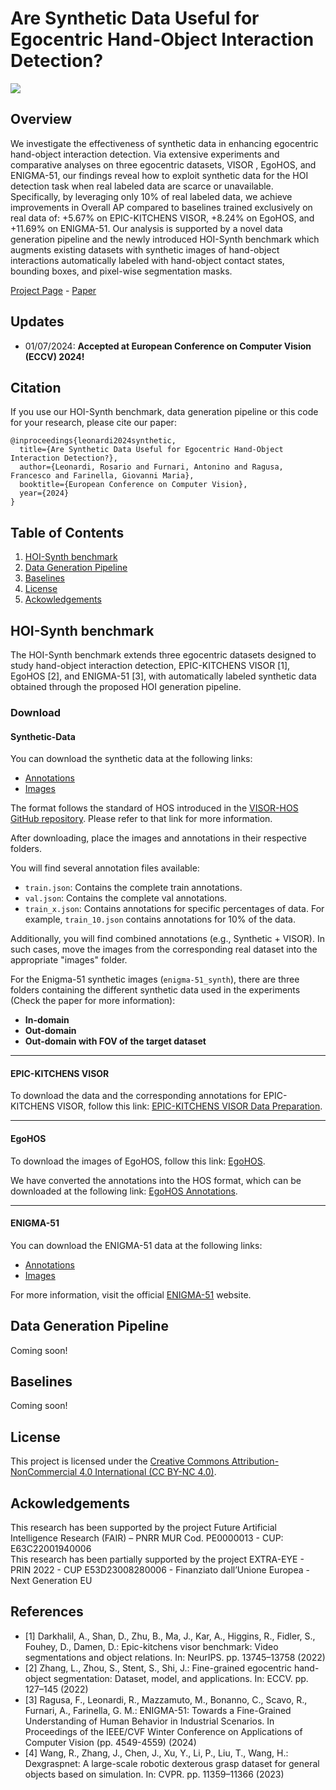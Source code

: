 # Are Synthetic Data Useful for Egocentric Hand-Object Interaction Detection?
![](assets/images/hoi_synth_pipeline.gif)

## Overview
We investigate the effectiveness of synthetic data in enhancing egocentric hand-object interaction detection. Via extensive experiments and comparative analyses on three egocentric datasets, VISOR , EgoHOS, and ENIGMA-51, our findings reveal how to exploit synthetic data for the HOI detection task when real labeled data are scarce or unavailable. Specifically, by leveraging only 10% of real labeled data, we achieve improvements in Overall AP compared to baselines trained exclusively on real data of: +5.67% on EPIC-KITCHENS VISOR, +8.24% on EgoHOS, and +11.69% on ENIGMA-51. Our analysis is supported by a novel data generation pipeline and the newly introduced HOI-Synth benchmark which augments existing datasets with synthetic images of hand-object interactions automatically labeled with hand-object contact states, bounding boxes, and pixel-wise segmentation masks.

[Project Page](https://fpv-iplab.github.io/HOI-Synth/) - [Paper](https://arxiv.org/pdf/2312.02672)

## Updates
* 01/07/2024: **Accepted at European Conference on Computer Vision (ECCV) 2024!** <br>

## Citation
If you use our HOI-Synth benchmark, data generation pipeline or this code for your research, please cite our paper:
```
@inproceedings{leonardi2024synthetic,
  title={Are Synthetic Data Useful for Egocentric Hand-Object Interaction Detection?},
  author={Leonardi, Rosario and Furnari, Antonino and Ragusa, Francesco and Farinella, Giovanni Maria},
  booktitle={European Conference on Computer Vision},
  year={2024}
}
```

## Table of Contents
1. [HOI-Synth benchmark](#hoi-synth-benchmark)
2. [Data Generation Pipeline](#data-generation-pipeline)
3. [Baselines](#baselines)
4. [License](#license)
5. [Ackowledgements](#ackowledgements)<br>


## HOI-Synth benchmark
The HOI-Synth benchmark extends three egocentric datasets designed to study hand-object interaction detection, EPIC-KITCHENS VISOR [1], EgoHOS [2], and ENIGMA-51 [3], with automatically labeled synthetic data obtained through the proposed HOI generation pipeline.

### Download

#### Synthetic-Data
You can download the synthetic data at the following links:

* [Annotations](https://iplab.dmi.unict.it/sharing/hoi-synth/annotations.zip)
* [Images](https://iplab.dmi.unict.it/sharing/hoi-synth/images.zip)

The format follows the standard of HOS introduced in the [VISOR-HOS GitHub repository](https://github.com/epic-kitchens/VISOR-HOS?tab=readme-ov-file). Please refer to that link for more information.

After downloading, place the images and annotations in their respective folders.

You will find several annotation files available:

- `train.json`: Contains the complete train annotations.
- `val.json`: Contains the complete val annotations.
- `train_x.json`: Contains annotations for specific percentages of data. For example, `train_10.json` contains annotations for 10% of the data.

Additionally, you will find combined annotations (e.g., Synthetic + VISOR). In such cases, move the images from the corresponding real dataset into the appropriate "images" folder.

For the Enigma-51 synthetic images (`enigma-51_synth`), there are three folders containing the different synthetic data used in the experiments (Check the paper for more information):

- **In-domain**
- **Out-domain**
- **Out-domain with FOV of the target dataset**

---

#### EPIC-KITCHENS VISOR

To download the data and the corresponding annotations for EPIC-KITCHENS VISOR, follow this link: [EPIC-KITCHENS VISOR Data Preparation](https://github.com/epic-kitchens/VISOR-HOS?tab=readme-ov-file#data-preparation).

---

#### EgoHOS
To download the images of EgoHOS, follow this link: [EgoHOS](https://github.com/owenzlz/EgoHOS).

We have converted the annotations into the HOS format, which can be downloaded at the following link: [EgoHOS Annotations](https://iplab.dmi.unict.it/sharing/hoi-synth/annotations_egohos.zip).

---

#### ENIGMA-51
You can download the ENIGMA-51 data at the following links:

* [Annotations](https://iplab.dmi.unict.it/sharing/hoi-synth/annotations_enigma_51.zip)
* [Images](https://iplab.dmi.unict.it/sharing/hoi-synth/images_enigma_51.zip)

For more information, visit the official [ENIGMA-51](https://iplab.dmi.unict.it/ENIGMA-51/) website.


## Data Generation Pipeline
Coming soon!

## Baselines 
Coming soon!

## License
This project is licensed under the [Creative Commons Attribution-NonCommercial 4.0 International (CC BY-NC 4.0)](https://creativecommons.org/licenses/by-nc/4.0/).


## Ackowledgements
This research has been supported by the project Future Artificial Intelligence Research (FAIR) – PNRR MUR Cod. PE0000013 - CUP: E63C22001940006 <br>
This research has been partially supported by the project EXTRA-EYE - PRIN 2022 - CUP E53D23008280006 - Finanziato dall’Unione Europea - Next Generation EU 

## References

* [1] Darkhalil, A., Shan, D., Zhu, B., Ma, J., Kar, A., Higgins, R., Fidler, S., Fouhey, D., Damen, D.: Epic-kitchens visor benchmark: Video segmentations and object relations. In: NeurIPS. pp. 13745–13758 (2022)
* [2] Zhang, L., Zhou, S., Stent, S., Shi, J.: Fine-grained egocentric hand-object segmentation: Dataset, model, and applications. In: ECCV. pp. 127–145 (2022)
* [3] Ragusa, F., Leonardi, R., Mazzamuto, M., Bonanno, C., Scavo, R., Furnari, A., Farinella, G. M.: ENIGMA-51: Towards a Fine-Grained Understanding of Human Behavior in Industrial Scenarios. In Proceedings of the IEEE/CVF Winter Conference on Applications of Computer Vision (pp. 4549-4559) (2024)
* [4] Wang, R., Zhang, J., Chen, J., Xu, Y., Li, P., Liu, T., Wang, H.: Dexgraspnet: A large-scale robotic dexterous grasp dataset for general objects based on simulation. In: CVPR. pp. 11359–11366 (2023)
